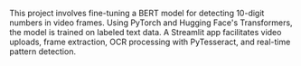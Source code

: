 This project involves fine-tuning a BERT model for detecting 10-digit numbers in video frames. Using PyTorch and Hugging Face's Transformers, the model is trained on labeled text data. A Streamlit app facilitates video uploads, frame extraction, OCR processing with PyTesseract, and real-time pattern detection.
